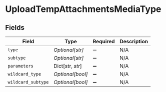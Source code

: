 # UploadTempAttachmentsMediaType


## Fields

| Field              | Type               | Required           | Description        |
| ------------------ | ------------------ | ------------------ | ------------------ |
| `type`             | *Optional[str]*    | :heavy_minus_sign: | N/A                |
| `subtype`          | *Optional[str]*    | :heavy_minus_sign: | N/A                |
| `parameters`       | Dict[str, *str*]   | :heavy_minus_sign: | N/A                |
| `wildcard_type`    | *Optional[bool]*   | :heavy_minus_sign: | N/A                |
| `wildcard_subtype` | *Optional[bool]*   | :heavy_minus_sign: | N/A                |
